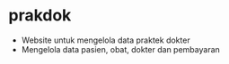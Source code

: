 # prakdok
  - Website untuk mengelola data praktek dokter
  - Mengelola data pasien, obat, dokter dan pembayaran
